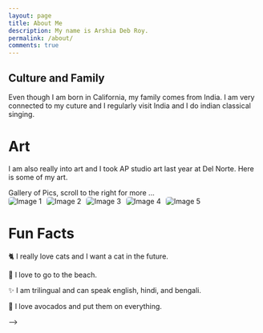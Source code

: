 ```yaml
---
layout: page
title: About Me 
description: My name is Arshia Deb Roy.
permalink: /about/
comments: true
---
```


<style>
    
    .grid-container {
        display: grid;
        grid-template-columns: repeat(auto-fill, minmax(150px, 1fr)); /* Dynamic columns */
        gap: 10px;
    }
    .grid-item {
        text-align: center;
    }
    .grid-item img {
        width: 100%;
        height: 100px; /* Fixed height for uniformity */
        object-fit: contain; /* Ensure the image fits within the fixed height */
    }
    .grid-item p {
        margin: 5px 0; /* Add some margin for spacing */
    }

    .image-gallery {
        display: flex;
        flex-wrap: nowrap;
        overflow-x: auto;
        gap: 10px;
        }

    .image-gallery img {
        max-height: 150px;
        object-fit: cover;
        border-radius: 5px;
    }
    .image-flag img {
        max-height: 100px;
        max-width: 100px;
        border-radius: 5px;
    }
    .imageflag {
        width: 200px;
        height: 200px;
    } 
    .image-row {
        text-align: left;
        display: flex;
        gap: 1px;
        justify-content: space-between; /* this will add equal space between each image */
    }    

</style>

## Culture and Family

<!-- This grid_container class is used by CSS styling and the id is used by JavaScript connection -->
<div class="arshia-grid-container" id="arshia-grid-container">
    <!-- content will be added here by JavaScript -->
</div>

<script>

    console.log("I am working 1");
    var container = document.getElementById("arshia-grid-container");
    // var container = document.createElement("div");
    
    var http_source = "https://upload.wikimedia.org/wikipedia/commons/";
    var living_in_the_world = [
		{"flag": "4/41/Flag_of_India.svg", "greeting": "Namaste", "description": "India - Land Of Diversity"},
        {"flag": "0/01/Flag_of_California.svg", "greeting": "Hi", "description": "California - The golden State"},
    ];
        
    console.log("I am working 2");
    for (const location of living_in_the_world) {
        console.log("I am working 3");
        // Create a "div" with "class grid-item" for each row
        var gridItem = document.createElement("div");
        gridItem.className = "grid-item";  // This class name connects the gridItem to the CSS style elements
        // Add "img" HTML tag for the flag

        console.log("I am working 4");
        var img = document.createElement("img");
        img.src = http_source + location.flag; // concatenate the source and flag
        img.alt = location.description + " Flag"; // add alt text for accessibility

        console.log("I am working 5");
        // Add "p" HTML tag for the description
        var description = document.createElement("p");
        description.textContent = location.description; // extract the description

        console.log("I am working 6");
        // Add "p" HTML tag for the greeting
        var greeting = document.createElement("p");
        greeting.textContent = location.greeting;  // extract the greeting
        console.log("I am working 7");
        // Append img and p HTML tags to the grid item DIV
        gridItem.appendChild(img);
        gridItem.appendChild(description);
        gridItem.appendChild(greeting);

        // Append the grid item DIV to the container DIV
        console.log("I am working 8");
        container.appendChild(gridItem);
        console.log("I am working 9");
    }
</script>

Even though I am born in California, my family comes from India. I am very connected to my cuture and I regularly visit India and I do indian classical singing.
    

# Art 

I am also really into art and I took AP studio art last year at Del Norte. Here is some of my art. 

<comment>
Gallery of Pics, scroll to the right for more ...
</comment>
<div class="image-gallery">
  <img src="{{site.baseurl}}/images/about/arshiaart1.jpg" alt="Image 1">
  <img src="{{site.baseurl}}/images/about/arshiaart2.jpg" alt="Image 2">
  <img src="{{site.baseurl}}/images/about/arshiaart3.jpg" alt="Image 3">
  <img src="{{site.baseurl}}/images/about/arshiaart4.jpg" alt="Image 4">
  <img src="{{site.baseurl}}/images/about/arshiaart5.jpg" alt="Image 5">
</div>

# Fun Facts 

🐈 I really love cats and I want a cat in the future. 

🌊 I love to go to the beach. 

✨ I am trilingual and can speak english, hindi, and bengali. 

🥑 I love avocados and put them on everything. 

<script src="https://utteranc.es/client.js"
        repo="nighthawkcoders/portfolio_2025"
        issue-term="title"
        label="blogpost-comment"
        theme="github-light"
        crossorigin="anonymous"
        async>
</script>
-->
